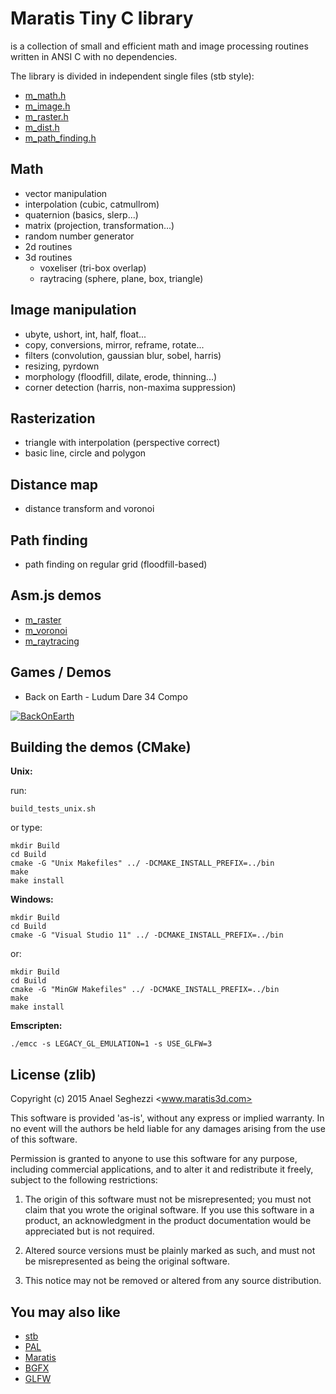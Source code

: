 Maratis Tiny C library
======================

is a collection of small and efficient math and image processing routines written in ANSI C with no dependencies.

The library is divided in independent single files (stb style):
- [m_math.h](https://github.com/anael-seghezzi/Maratis-Tiny-C-library/blob/master/include/m_math.h)
- [m_image.h](https://github.com/anael-seghezzi/Maratis-Tiny-C-library/blob/master/include/m_image.h)
- [m_raster.h](https://github.com/anael-seghezzi/Maratis-Tiny-C-library/blob/master/include/m_raster.h)
- [m_dist.h](https://github.com/anael-seghezzi/Maratis-Tiny-C-library/blob/master/include/m_dist.h)
- [m_path_finding.h](https://github.com/anael-seghezzi/Maratis-Tiny-C-library/blob/master/include/m_path_finding.h)

Math
----

* vector manipulation
* interpolation (cubic, catmullrom)
* quaternion (basics, slerp...)
* matrix (projection, transformation...)
* random number generator
* 2d routines
* 3d routines
  * voxeliser (tri-box overlap)
  * raytracing (sphere, plane, box, triangle)

Image manipulation
------------------

* ubyte, ushort, int, half, float...
* copy, conversions, mirror, reframe, rotate...
* filters (convolution, gaussian blur, sobel, harris)
* resizing, pyrdown
* morphology (floodfill, dilate, erode, thinning...)
* corner detection (harris, non-maxima suppression)

Rasterization
-------------

* triangle with interpolation (perspective correct)
* basic line, circle and polygon

Distance map
------------

* distance transform and voronoi

Path finding
------------

* path finding on regular grid (floodfill-based)

Asm.js demos
------------

* [m_raster](http://maratis3d.org/js/m_raster/m_raster.html)
* [m_voronoi](http://maratis3d.org/js/m_voronoi/m_voronoi.html)
* [m_raytracing](http://maratis3d.org/js/m_raytracing/m_raytracing.html)

Games / Demos
-------------

* Back on Earth - Ludum Dare 34 Compo

 [![BackOnEarth](http://maratis3d.com/download/ludum34/scm.png)](http://maratis3d.com/download/ludum34/b/web_player.html)


Building the demos (CMake)
--------------------------

**Unix:**

run:

    build_tests_unix.sh
    
or type:

    mkdir Build
    cd Build
    cmake -G "Unix Makefiles" ../ -DCMAKE_INSTALL_PREFIX=../bin
    make
    make install

**Windows:**

    mkdir Build
    cd Build
    cmake -G "Visual Studio 11" ../ -DCMAKE_INSTALL_PREFIX=../bin

or:

    mkdir Build
    cd Build
    cmake -G "MinGW Makefiles" ../ -DCMAKE_INSTALL_PREFIX=../bin
    make
    make install

**Emscripten:**

    ./emcc -s LEGACY_GL_EMULATION=1 -s USE_GLFW=3

License (zlib)
--------------

Copyright (c) 2015 Anael Seghezzi <www.maratis3d.com>

 This software is provided 'as-is', without any express or implied
 warranty. In no event will the authors be held liable for any damages
 arising from the use of this software.

 Permission is granted to anyone to use this software for any purpose,
 including commercial applications, and to alter it and redistribute it
 freely, subject to the following restrictions:

 1. The origin of this software must not be misrepresented; you must not
    claim that you wrote the original software. If you use this software
    in a product, an acknowledgment in the product documentation would
    be appreciated but is not required.

 2. Altered source versions must be plainly marked as such, and must not
    be misrepresented as being the original software.

 3. This notice may not be removed or altered from any source
    distribution.

You may also like
-----------------

* [stb](https://github.com/nothings/stb)
* [PAL](https://github.com/parallella/pal)
* [Maratis](http://www.maratis3d.org)
* [BGFX](https://github.com/bkaradzic/bgfx)
* [GLFW](https://github.com/glfw/glfw)
